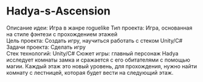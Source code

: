 # Hadya-s-Ascension
Описание идеи: Игра в жанре roguelike 
Тип проекта: Игра, основанная на стиле фэнтези с прохождением этажей  
Цель проекта: Создать игру, научиться работать с стеком Unity/C#  
Задачи проекта: Сделать игру  
Стек технологий: Unity/C#
Сюжет игры: главный персонаж Hadya исследует комнаты замка и сражается с его обитателями с помощью магии. Каждый этаж это новый уровень, для прохождения, нужно найти комнату с лестницей, которая будет вести на следующий этаж.

